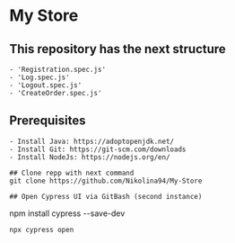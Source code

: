 # My Store


## This repository has the next structure
    - 'Registration.spec.js'
    - 'Log.spec.js'
    - 'Logout.spec.js'
    - 'CreateOrder.spec.js'

## Prerequisites

    - Install Java: https://adoptopenjdk.net/  
    - Install Git: https://git-scm.com/downloads  
    - Install NodeJs: https://nodejs.org/en/  

```
## Clone repp with next command
git clone https://github.com/Nikolina94/My-Store

## Open Cypress UI via GitBash (second instance)
```

npm install cypress --save-dev

```
npx cypress open

```
